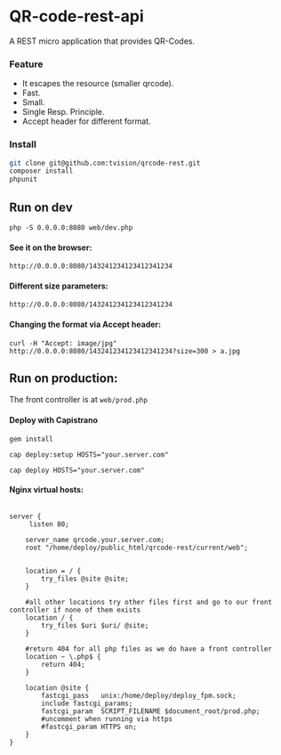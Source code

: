 QR-code-rest-api
================

A  REST micro application that provides QR-Codes.

###  Feature

- It escapes the resource (smaller qrcode).
- Fast.
- Small.
- Single Resp. Principle.
- Accept header for different format.

### Install

``` bash
git clone git@github.com:tvision/qrcode-rest.git
composer install
phpunit
```

## Run on dev

`php -S 0.0.0.0:8080 web/dev.php`

#### See it on the browser:

`http://0.0.0.0:8080/143241234123412341234`

#### Different size parameters:

`http://0.0.0.0:8080/143241234123412341234`

#### Changing the format via Accept header:

`curl -H "Accept: image/jpg"  http://0.0.0.0:8080/143241234123412341234?size=300 > a.jpg`

## Run on production:

The front controller is at `web/prod.php`

#### Deploy with Capistrano

`gem install`

`cap deploy:setup HOSTS="your.server.com"`

`cap deploy HOSTS="your.server.com"`

#### Nginx virtual hosts:

``` nginx

server {
     listen 80;

    server_name qrcode.your.server.com;
    root "/home/deploy/public_html/qrcode-rest/current/web";


    location = / {
        try_files @site @site;
    }

    #all other locations try other files first and go to our front controller if none of them exists
    location / {
        try_files $uri $uri/ @site;
    }

    #return 404 for all php files as we do have a front controller
    location ~ \.php$ {
        return 404;
    }

    location @site {
        fastcgi_pass   unix:/home/deploy/deploy_fpm.sock;
        include fastcgi_params;
        fastcgi_param  SCRIPT_FILENAME $document_root/prod.php;
        #uncomment when running via https
        #fastcgi_param HTTPS on;
    }
}
```